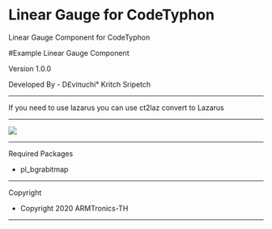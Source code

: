 # Linear Gauge for CodeTyphon

Linear Gauge Component for CodeTyphon

#Example Linear Gauge Component

Version 1.0.0

Developed By - D£viπuchi° Kritch Sripetch
<hr>

If you need to use lazarus you can use ct2laz convert to Lazarus

<hr>
<img src="https://i.postimg.cc/hvydfZRf/Linear-Gauge.png" style="max-width:100%;"/>

<hr>

Required Packages

- pl_bgrabitmap

<hr>
Copyright

- Copyright 2020 ARMTronics-TH
<hr>
